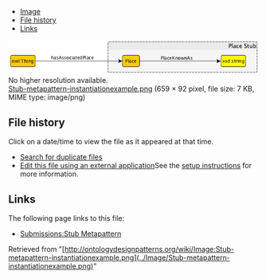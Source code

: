* [Image](../Image/Stub-metapattern-instantiationexample.png#file)
* [File history](../Image/Stub-metapattern-instantiationexample.png#filehistory)
* [Links](../Image/Stub-metapattern-instantiationexample.png#filelinks)

[![Image:Stub-metapattern-instantiationexample.png](../images/b/be/Stub-metapattern-instantiationexample.png)](../images/b/be/Stub-metapattern-instantiationexample.png)  
No higher resolution available.  
[Stub-metapattern-instantiationexample.png](../images/b/be/Stub-metapattern-instantiationexample.png)‎ (659 × 92 pixel, file size: 7 KB, MIME type: image/png)

## File history

Click on a date/time to view the file as it appeared at that time.



  
* [Search for duplicate files](http://ontologydesignpatterns.org/wiki/Special:FileDuplicateSearch/Stub-metapattern-instantiationexample.png "Special:FileDuplicateSearch/Stub-metapattern-instantiationexample.png")
* [Edit this file using an external application](http://ontologydesignpatterns.org/wiki/index.php?title=Image:Stub-metapattern-instantiationexample.png&action=edit&externaledit=true&mode=file "Image:Stub-metapattern-instantiationexample.png")See the [setup instructions](http://www.mediawiki.org/wiki/Manual:External_editors "http://www.mediawiki.org/wiki/Manual:External_editors") for more information.

## Links



The following page links to this file:


* [Submissions:Stub Metapattern](../Submissions/Stub_Metapattern "Submissions:Stub Metapattern")


Retrieved from "[http://ontologydesignpatterns.org/wiki/Image:Stub-metapattern-instantiationexample.png](../Image/Stub-metapattern-instantiationexample.png)"